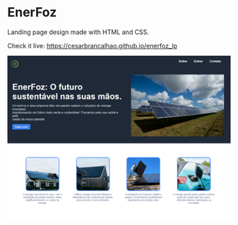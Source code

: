 # EnerFoz
Landing page design made with HTML and CSS.

Check it live: https://cesarbrancalhao.github.io/enerfoz_lp

![alt text](https://github.com/cesarbrancalhao/enerfoz_lp/blob/main/img/std.jpg?raw=true)
